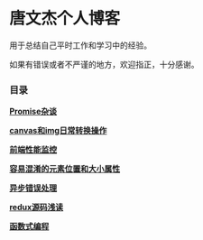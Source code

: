 # 唐文杰个人博客

用于总结自己平时工作和学习中的经验。

如果有错误或者不严谨的地方，欢迎指正，十分感谢。



### 目录

[**Promise杂谈**](https://github.com/only-twj520Q/Blog/blob/master/Promise%E6%9D%82%E8%B0%88.md)

[**canvas和img日常转换操作**](https://github.com/only-twj520Q/Blog/blob/master/canvas和img日常转换操作.md)

[**前端性能监控**](https://github.com/only-twj520Q/Blog/blob/master/前端性能监控.md)

[**容易混淆的元素位置和大小属性**](https://github.com/only-twj520Q/Blog/blob/master/容易混淆的元素位置和大小属性.md)

[**异步错误处理**](https://github.com/only-twj520Q/Blog/blob/master/异步错误处理.md)

[**redux源码浅读**](https://github.com/only-twj520Q/Blog/blob/master/redux源码浅读.md)

[**函数式编程**](https://github.com/only-twj520Q/Blog/blob/master/函数式编程.md)